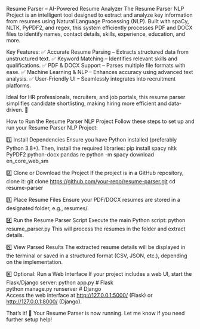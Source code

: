Resume Parser – AI-Powered Resume Analyzer
The Resume Parser NLP Project is an intelligent tool designed to extract and analyze key information from resumes using Natural Language Processing (NLP). Built with spaCy, NLTK, PyPDF2, and regex, this system efficiently processes PDF and DOCX files to identify names, contact details, skills, experience, education, and more.

Key Features:
✅ Accurate Resume Parsing – Extracts structured data from unstructured text.
✅ Keyword Matching – Identifies relevant skills and qualifications.
✅ PDF & DOCX Support – Parses multiple file formats with ease.
✅ Machine Learning & NLP – Enhances accuracy using advanced text analysis.
✅ User-Friendly UI – Seamlessly integrates into recruitment platforms.

Ideal for HR professionals, recruiters, and job portals, this resume parser simplifies candidate shortlisting, making hiring more efficient and data-driven. 🚀


How to Run the Resume Parser NLP Project
Follow these steps to set up and run your Resume Parser NLP Project:

1️⃣ Install Dependencies
Ensure you have Python installed (preferably Python 3.8+). Then, install the required libraries:
     pip install spacy nltk PyPDF2 python-docx pandas re
      python -m spacy download en_core_web_sm

2️⃣ Clone or Download the Project
If the project is in a GitHub repository, clone it:
      git clone https://github.com/your-repo/resume-parser.git
      cd resume-parser

3️⃣ Place Resume Files
Ensure your PDF/DOCX resumes are stored in a designated folder, e.g., resumes/.


4️⃣ Run the Resume Parser Script
Execute the main Python script:
      python resume_parser.py
This will process the resumes in the folder and extract details.


5️⃣ View Parsed Results
The extracted resume details will be displayed in the terminal or saved in a structured format (CSV, JSON, etc.), depending on the implementation.


6️⃣ Optional: Run a Web Interface
If your project includes a web UI, start the Flask/Django server:
    python app.py  # Flask  
    python manage.py runserver  # Django  
Access the web interface at http://127.0.0.1:5000/ (Flask) or http://127.0.0.1:8000/ (Django).

That’s it! 🚀 Your Resume Parser is now running. Let me know if you need further setup help!
